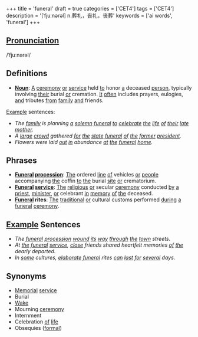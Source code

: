 +++
title = 'funeral'
draft = true
categories = ['CET4']
tags = ['CET4']
description = '[ˈfjuːnərəl] n.葬礼，丧礼，丧葬'
keywords = ['ai words', 'funeral']
+++

## [Pronunciation](/post/pronunciation/)
/ˈfjuːnərəl/

## Definitions
- **[Noun](/post/noun/)**: [A](/post/a/) [ceremony](/post/ceremony/) [or](/post/or/) [service](/post/service/) held [to](/post/to/) honor [a](/post/a/) deceased [person](/post/person/), typically involving [their](/post/their/) burial [or](/post/or/) cremation. [It](/post/it/) [often](/post/often/) includes prayers, eulogies, [and](/post/and/) tributes [from](/post/from/) [family](/post/family/) [and](/post/and/) friends. 

[Example](/post/example/) sentences:
- _The [family](/post/family/) is planning [a](/post/a/) [solemn](/post/solemn/) [funeral](/post/funeral/) [to](/post/to/) [celebrate](/post/celebrate/) [the](/post/the/) [life](/post/life/) [of](/post/of/) [their](/post/their/) [late](/post/late/) [mother](/post/mother/)._
- _A [large](/post/large/) [crowd](/post/crowd/) gathered [for](/post/for/) [the](/post/the/) [state](/post/state/) [funeral](/post/funeral/) [of](/post/of/) [the](/post/the/) [former](/post/former/) [president](/post/president/)._
- _Flowers were laid [out](/post/out/) [in](/post/in/) abundance [at](/post/at/) [the](/post/the/) [funeral](/post/funeral/) [home](/post/home/)._

## Phrases
- **[Funeral](/post/funeral/) [procession](/post/procession/)**: [The](/post/the/) ordered [line](/post/line/) [of](/post/of/) vehicles [or](/post/or/) [people](/post/people/) accompanying [the](/post/the/) coffin [to](/post/to/) [the](/post/the/) burial [site](/post/site/) [or](/post/or/) crematorium.
- **[Funeral](/post/funeral/) [service](/post/service/)**: [The](/post/the/) [religious](/post/religious/) [or](/post/or/) secular [ceremony](/post/ceremony/) conducted [by](/post/by/) [a](/post/a/) [priest](/post/priest/), [minister](/post/minister/), [or](/post/or/) celebrant [in](/post/in/) [memory](/post/memory/) [of](/post/of/) [the](/post/the/) deceased.
- **[Funeral](/post/funeral/) rites**: [The](/post/the/) [traditional](/post/traditional/) [or](/post/or/) cultural customs performed [during](/post/during/) [a](/post/a/) [funeral](/post/funeral/) [ceremony](/post/ceremony/).

## [Example](/post/example/) Sentences
- _The [funeral](/post/funeral/) [procession](/post/procession/) [wound](/post/wound/) [its](/post/its/) [way](/post/way/) [through](/post/through/) [the](/post/the/) [town](/post/town/) streets._
- _At [the](/post/the/) [funeral](/post/funeral/) [service](/post/service/), [close](/post/close/) friends shared heartfelt memories [of](/post/of/) [the](/post/the/) dearly departed._
- _In [some](/post/some/) cultures, [elaborate](/post/elaborate/) [funeral](/post/funeral/) rites [can](/post/can/) [last](/post/last/) [for](/post/for/) [several](/post/several/) days._

## Synonyms
- [Memorial](/post/memorial/) [service](/post/service/)
- Burial
- [Wake](/post/wake/)
- Mourning [ceremony](/post/ceremony/)
- Internment
- Celebration [of](/post/of/) [life](/post/life/)
- Obsequies ([formal](/post/formal/))
